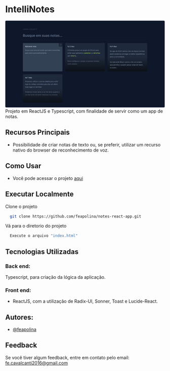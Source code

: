 # IntelliNotes
![Imagem do meu projeto](./Home.png)
 Projeto em ReactJS e Typescript, com finalidade de servir como um app de notas.

## Recursos Principais
- Possibilidade de criar notas de texto ou, se preferir, utilizar um recurso nativo do browser de reconhecimento de voz.

## Como Usar
- Você pode acessar o projeto [aqui](https://feapolina.github.io/intelliNotes)

## Executar Localmente

Clone o projeto

```bash
  git clone https://github.com/feapolina/notes-react-app.git
```

Vá para o diretorio do projeto

```bash
  Execute o arquivo "index.html"
```


## Tecnologias Utilizadas

### Back end:
Typescript, para criação da lógica da aplicação.

### Front end:
- ReactJS, com a utilização de Radix-UI, Sonner, Toast e Lucide-React.


## Autores:

- [@feapolina](https://github.com/feapolina)

## Feedback

Se você tiver algum feedback, entre em contato pelo email: fe.cavalcanti2016@gmail.com
